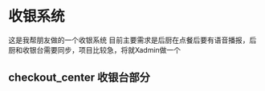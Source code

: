 # 收银系统

这是我帮朋友做的一个收银系统
目前主要需求是后厨在点餐后要有语音播报，后厨和收银台需要同步，项目比较急，将就Xadmin做一个

## checkout_center 收银台部分



